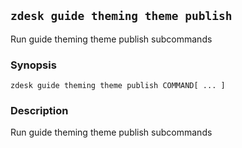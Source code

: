 ## `zdesk guide theming theme publish`

Run guide theming theme publish subcommands

### Synopsis

    zdesk guide theming theme publish COMMAND[ ... ]

### Description

Run guide theming theme publish subcommands

